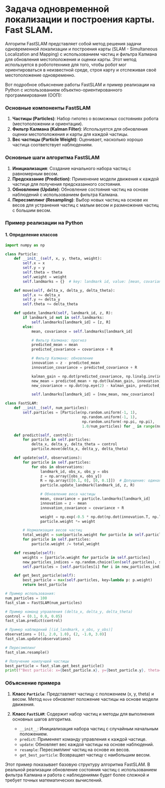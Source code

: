 # Задача одновременной локализации и построения карты. Fast SLAM.

Алгоритм FastSLAM представляет собой метод решения задачи одновременной локализации и построения карты (SLAM - Simultaneous Localization and Mapping) с использованием частиц и фильтра Калмана для обновления местоположения и оценки карты. Этот метод используется в робототехнике для того, чтобы робот мог ориентироваться в неизвестной среде, строя карту и отслеживая своё местоположение одновременно.

Вот подробное объяснение работы FastSLAM и пример реализации на Python с использованием объектно-ориентированного программирования (ООП):

### Основные компоненты FastSLAM

1. **Частицы (Particles)**: Набор гипотез о возможных состояниях робота (местоположении и ориентации).
2. **Фильтр Калмана (Kalman Filter)**: Используется для обновления оценки местоположения и карты для каждой частицы.
3. **Вес частицы (Particle Weight)**: Оценивает, насколько хорошо частица соответствует наблюдениям.

### Основные шаги алгоритма FastSLAM

1. **Инициализация**: Создание начального набора частиц с равномерным весом.
2. **Предсказание (Prediction)**: Применение модели движения к каждой частице для получения предсказанного состояния.
3. **Обновление (Update)**: Обновление состояния частиц на основе наблюдений с использованием фильтра Калмана.
4. **Пересэмплинг (Resampling)**: Выбор новых частиц на основе их весов для устранения частиц с малым весом и размножения частиц с большим весом.

### Пример реализации на Python

#### 1. Определение классов

```python
import numpy as np

class Particle:
    def __init__(self, x, y, theta, weight):
        self.x = x
        self.y = y
        self.theta = theta
        self.weight = weight
        self.landmarks = {}  # key: landmark id, value: [mean, covariance]

    def move(self, delta_x, delta_y, delta_theta):
        self.x += delta_x
        self.y += delta_y
        self.theta += delta_theta

    def update_landmark(self, landmark_id, z, R):
        if landmark_id not in self.landmarks:
            self.landmarks[landmark_id] = [z, R]
        else:
            mean, covariance = self.landmarks[landmark_id]

            # Фильтр Калмана: прогноз
            predicted_mean = mean
            predicted_covariance = covariance + R

            # Фильтр Калмана: обновление
            innovation = z - predicted_mean
            innovation_covariance = predicted_covariance + R

            kalman_gain = np.dot(predicted_covariance, np.linalg.inv(innovation_covariance))
            new_mean = predicted_mean + np.dot(kalman_gain, innovation)
            new_covariance = np.dot(np.eye(2) - kalman_gain, predicted_covariance)

            self.landmarks[landmark_id] = [new_mean, new_covariance]

class FastSLAM:
    def __init__(self, num_particles):
        self.particles = [Particle(np.random.uniform(-1, 1), 
                                   np.random.uniform(-1, 1), 
                                   np.random.uniform(-np.pi, np.pi), 
                                   1.0/num_particles) for _ in range(num_particles)]

    def predict(self, control):
        for particle in self.particles:
            delta_x, delta_y, delta_theta = control
            particle.move(delta_x, delta_y, delta_theta)

    def update(self, observations):
        for particle in self.particles:
            for obs in observations:
                landmark_id, obs_x, obs_y = obs
                z = np.array([obs_x, obs_y])
                R = np.array([[0.1, 0], [0, 0.1]])  # Допущение: одинаковая ковариация для всех измерений
                particle.update_landmark(landmark_id, z, R)

                # Обновление веса частицы
                mean, covariance = particle.landmarks[landmark_id]
                innovation = z - mean
                innovation_covariance = covariance + R

                weight = np.exp(-0.5 * np.dot(np.dot(innovation.T, np.linalg.inv(innovation_covariance)), innovation))
                particle.weight *= weight

        # Нормализация весов частиц
        total_weight = sum(particle.weight for particle in self.particles)
        for particle in self.particles:
            particle.weight /= total_weight

    def resample(self):
        weights = [particle.weight for particle in self.particles]
        new_particles_indices = np.random.choice(len(self.particles), size=len(self.particles), p=weights)
        self.particles = [self.particles[i] for i in new_particles_indices]

    def get_best_particle(self):
        best_particle = max(self.particles, key=lambda p: p.weight)
        return best_particle

# Пример использования:
num_particles = 100
fast_slam = FastSLAM(num_particles)

# Пример команд управления (delta_x, delta_y, delta_theta)
control = (0.1, 0.0, 0.05)
fast_slam.predict(control)

# Пример наблюдений [(id_landmark, x_obs, y_obs)]
observations = [(1, 2.0, 1.0), (2, -1.0, 3.0)]
fast_slam.update(observations)

# Пересэмплинг
fast_slam.resample()

# Получение наилучшей частицы
best_particle = fast_slam.get_best_particle()
print(f"Best particle: x={best_particle.x}, y={best_particle.y}, theta={best_particle.theta}, weight={best_particle.weight}")
```

### Объяснение примера

1. **Класс `Particle`**: Представляет частицу с положением (x, y, theta) и весом. Метод `move` обновляет положение частицы на основе модели движения.

2. **Класс `FastSLAM`**: Содержит набор частиц и методы для выполнения основных шагов алгоритма.
    - `__init__`: Инициализация набора частиц с случайным начальным положением.
    - `predict`: Применяет команду управления к каждой частице.
    - `update`: Обновляет вес каждой частицы на основе наблюдений.
    - `resample`: Пересэмплинг частиц на основе их весов.
    - `get_best_particle`: Возвращает частицу с наибольшим весом.

Этот пример показывает базовую структуру алгоритма FastSLAM. В реальной реализации обновление состояния частиц с использованием фильтра Калмана и работа с наблюдениями будет более сложной и требует точных математических вычислений.